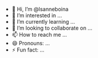 - 👋 Hi, I’m @lsanneboina
- 👀 I’m interested in ...
- 🌱 I’m currently learning ...
- 💞️ I’m looking to collaborate on ...
- 📫 How to reach me ...
- 😄 Pronouns: ...
- ⚡ Fun fact: ...

<!---
lsanneboina/lsanneboina is a ✨ special ✨ repository because its `README.md` (this file) appears on your GitHub profile.
You can click the Preview link to take a look at your changes.
--->
